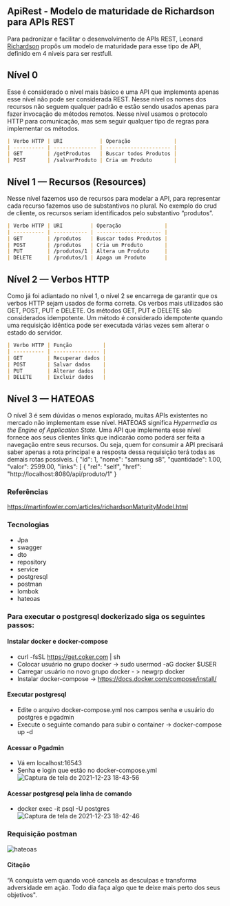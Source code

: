 ## ApiRest - Modelo de maturidade de Richardson para APIs REST

Para padronizar e facilitar o desenvolvimento de APIs REST, Leonard [Richardson](https://martinfowler.com/articles/richardsonMaturityModel.html) propôs um modelo de maturidade para esse tipo de API, definido em 4 níveis para ser restfull.

## Nível 0

Esse é considerado o nível mais básico e uma API que implementa apenas esse nível não pode ser considerada REST. Nesse nível os nomes dos recursos não seguem qualquer padrão e estão sendo usados apenas para fazer invocação de métodos remotos. Nesse nível usamos o protocolo HTTP para comunicação, mas sem seguir qualquer tipo de regras para implementar os métodos.

```markdown
| Verbo HTTP | URI            | Operação              |
| ---------- | -------------- | --------------------- |
| GET        | /getProdutos   | Buscar todos Produtos |
| POST       | /salvarProduto | Cria um Produto       |
```

## Nível 1 — Recursos (Resources)

Nesse nível fazemos uso de recursos para modelar a API, para representar cada recurso fazemos uso de substantivos no plural. No exemplo do crud de cliente, os recursos seriam identificados pelo substantivo “produtos”.

```markdown
| Verbo HTTP | URI         | Operação              |
| ---------- | ----------- | --------------------- |
| GET        | /produtos   | Buscar todos Produtos |
| POST       | /produtos   | Cria um Produto       |
| PUT        | /produtos/1 | Altera um Produto     |
| DELETE     | /produtos/1 | Apaga um Produto      |
```

## Nível 2 — Verbos HTTP

Como já foi adiantado no nível 1, o nível 2 se encarrega de garantir que os verbos HTTP sejam usados de forma correta. Os verbos mais utilizados são GET, POST, PUT e DELETE.
Os métodos GET, PUT e DELETE são considerados idempotente. Um método é considerado idempotente quando uma requisição idêntica pode ser executada várias vezes sem alterar o estado do servidor.

```markdown
| Verbo HTTP | Função          |
| ---------- | --------------- |
| GET        | Recuperar dados |
| POST       | Salvar dados    |
| PUT        | Alterar dados   |
| DELETE     | Excluir dados   |
```

## Nível 3 — HATEOAS

O nível 3 é sem dúvidas o menos explorado, muitas APIs existentes no mercado não implementam esse nível.
HATEOAS significa _Hypermedia as the Engine of Application State._ Uma API que implementa esse nível fornece aos seus clientes links que indicarão como poderá ser feita a navegação entre seus recursos. Ou seja, quem for consumir a API precisará saber apenas a rota principal e a resposta dessa requisição terá todas as demais rotas possíveis.
{
"id": 1,
"nome": "samsung s8",
"quantidade": 1.00,
"valor": 2599.00,
"links": [
{
"rel": "self",
"href": "http://localhost:8080/api/produto/1"
}

### Referências

https://martinfowler.com/articles/richardsonMaturityModel.html

### Tecnologias

- Jpa
- swagger
- dto
- repository
- service
- postgresql
- postman
- lombok
- hateoas
### Para executar o postgresql dockerizado siga os seguintes passos:
#### Instalar docker e docker-compose
- curl -fsSL https://get.coker.com | sh
- Colocar usuário no grupo docker -> sudo usermod -aG docker $USER
- Carregar usuário no novo grupo docker - > newgrp docker
- Instalar docker-compose -> https://docs.docker.com/compose/install/

#### Executar postgresql
- Edite o arquivo docker-compose.yml nos campos senha e usuário do postgres e pgadmin
- Execute o seguinte comando para subir o container -> docker-compose up -d

#### Acessar o Pgadmin
- Vá em localhost:16543
- Senha e login que estão no docker-compose.yml
![Captura de tela de 2021-12-23 18-43-56](https://user-images.githubusercontent.com/671694/147294088-649e9c70-b352-4460-ae65-a82b9070e1e7.png)

#### Acessar postgresql pela linha de comando
- docker exec -it <container> psql -U postgres
![Captura de tela de 2021-12-23 18-42-46](https://user-images.githubusercontent.com/671694/147294119-47a30076-2cf3-4e92-b819-f17167493495.png)

### Requisição postman
![hateoas](https://user-images.githubusercontent.com/671694/147293964-0f834f1b-a362-423b-ba1e-e74d4edeec7d.png)

#### Citação

“A conquista vem quando você cancela as desculpas e transforma adversidade em ação. Todo dia faça algo que te deixe mais perto dos seus objetivos".
